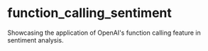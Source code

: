 # function_calling_sentiment
Showcasing the application of OpenAI's function calling feature in sentiment analysis.
